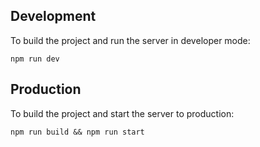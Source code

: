 
## Development

To build the project and run the server in developer mode:
```
npm run dev
```

## Production

To build the project and start the server to production:
```
npm run build && npm run start
```
